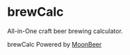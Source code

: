 # brewCalc
All-in-One craft beer brewing calculator.

brewCalc Powered by [MoonBeer](http://moonbeer.net)